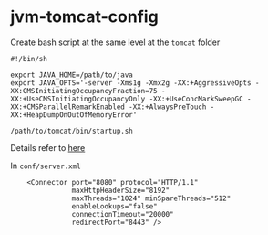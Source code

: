 # jvm-tomcat-config

Create bash script at the same level at the `tomcat` folder
```
#!/bin/sh

export JAVA_HOME=/path/to/java
export JAVA_OPTS='-server -Xms1g -Xmx2g -XX:+AggressiveOpts -XX:CMSInitiatingOccupancyFraction=75 -XX:+UseCMSInitiatingOccupancyOnly -XX:+UseConcMarkSweepGC -XX:+CMSParallelRemarkEnabled -XX:+AlwaysPreTouch -XX:+HeapDumpOnOutOfMemoryError'

/path/to/tomcat/bin/startup.sh
```
Details refer to [here](http://blog.sokolenko.me/2014/11/javavm-options-production.html)

In `conf/server.xml`
```
    <Connector port="8080" protocol="HTTP/1.1"
               maxHttpHeaderSize="8192"
               maxThreads="1024" minSpareThreads="512"
               enableLookups="false"
               connectionTimeout="20000"
               redirectPort="8443" />
```
